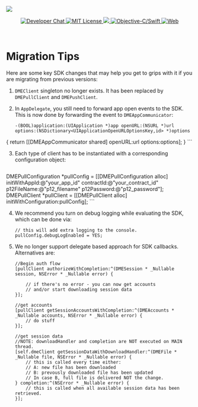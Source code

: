 ![](https://i.imgur.com/zAHoOwe.png)

<p align="center">
    <a href="https://developers.digi.me/slack/join">
        <img src="https://img.shields.io/badge/chat-slack-blueviolet.svg" alt="Developer Chat">
    </a>
    <a href="LICENSE">
        <img src="https://img.shields.io/badge/license-apache 2.0-blue.svg" alt="MIT License">
    </a>
    <a href="#">
    	<img src="https://img.shields.io/badge/build-passing-brightgreen.svg" 
    </a>
    <a href="https://swift.org">
        <img src="https://img.shields.io/badge/language-objectivec/swift-orange.svg" alt="Objective-C/Swift">
    </a>
    <a href="https://developer.digi.me">
        <img src="https://img.shields.io/badge/web-digi.me-red.svg" alt="Web">
    </a>
</p>

<br>

# Migration Tips
Here are some key SDK changes that may help you get to grips with it if you are migrating from previous versions:

1. `DMEClient` singleton no longer exists. It has been replaced by `DMEPullClient` and `DMEPushClient`.

2. In `AppDelegate`, you still need to forward app open events to the SDK. This is now done by forwarding the event to `DMEAppCommunicator`:
 
	```objc
	-(BOOL)application:(UIApplication *)app openURL:(NSURL *)url options:(NSDictionary<UIApplicationOpenURLOptionsKey,id> *)options
{
    	return [[DMEAppCommunicator shared] openURL:url options:options];
}
	``` 

3. Each type of client has to be instantiated with a corresponding configuration object:

	```objc
DMEPullConfiguration *pullConfig = [[DMEPullConfiguration alloc] initWithAppId:@"your_app_id" contractId:@"your_contract_id" p12FileName:@"p12_filename" p12Password:@"p12_password"];
DMEPullClient *pullClient = [[DMEPullClient alloc] initWithConfiguration:pullConfig];
	```

4. We recommend you turn on debug logging while evaluating the SDK, which can be done via:

	```objc
	// this will add extra logging to the console.
	pullConfig.debugLogEnabled = YES;
	```
5. We no longer support delegate based approach for SDK callbacks. Alternatives are:

	```objc
	//Begin auth flow
	[pullClient authorizeWithCompletion:^(DMESession * _Nullable session, NSError * _Nullable error) {
        
        // if there's no error - you can now get accounts
        // and/or start downloading session data
    }];
	```
	```objc
	//get accounts
	[pullClient getSessionAccountsWithCompletion:^(DMEAccounts * _Nullable accounts, NSError * _Nullable error) {
		// do stuff
	}];
	```
	```objc
	//get session data
	//NOTE: downloadHandler and completion are NOT executed on MAIN thread.
	[self.dmeClient getSessionDataWithDownloadHandler:^(DMEFile * _Nullable file, NSError * _Nullable error) {
        // this is called every time either:
        // A: new file has been downloaded
        // B: prevously downloaded file has been updated
        // In case B, full file is delivered NOT the change.
    } completion:^(NSError * _Nullable error) {
        // this is called when all available session data has been retrieved.
    }];
	```